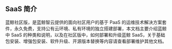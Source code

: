 ## SaaS 简介

蓝鲸社区版，是蓝鲸智云提供的面向社区用户的基于 PaaS 的运维技术解决方案套件，永久免费，支持公有云环境、私有环境的独立搭建部署，本文档主要介绍蓝鲸中 SaaS 的种类和说明，以及在社区版中，如何部署和升级蓝鲸 SaaS，关于基础包安装、增强包安装、软件升级、开源版本替换等内容请查看部署维护其他文档。
